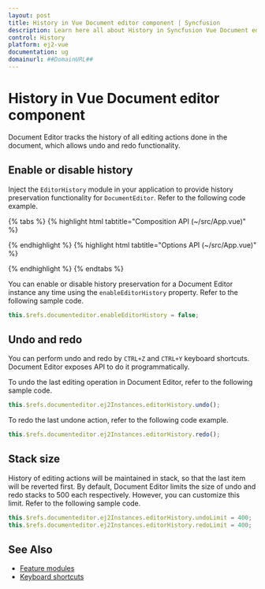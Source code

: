 ```yaml
---
layout: post
title: History in Vue Document editor component | Syncfusion
description: Learn here all about History in Syncfusion Vue Document editor component of Syncfusion Essential JS 2 and more.
control: History 
platform: ej2-vue
documentation: ug
domainurl: ##DomainURL##
---
```


# History in Vue Document editor component

Document Editor tracks the history of all editing actions done in the document, which allows undo and redo functionality.

## Enable or disable history

Inject the `EditorHistory` module in your application to provide history preservation functionality for `DocumentEditor`. Refer to the following code example.

{% tabs %}
{% highlight html tabtitle="Composition API (~/src/App.vue)" %}

<template>
  <div id="app">
    <ejs-documenteditor ref="documenteditor" :enableEditor='true' :isReadOnly='false' :enableEditorHistory='true'
      style="width: 100%;height: 100%;"></ejs-documenteditor>
  </div>
</template>
<script setup>
import { DocumentEditorComponent as EjsDocumenteditor, Editor, Selection, EditorHistory } from '@syncfusion/ej2-vue-documenteditor';
import { provide } from 'vue';

provide('DocumentEditor', [Editor, Selection, EditorHistory]);
</script>
<style>
@import "../node_modules/@syncfusion/ej2-vue-documenteditor/styles/material.css";
</style>

{% endhighlight %}
{% highlight html tabtitle="Options API (~/src/App.vue)" %}

<template>
  <div id="app">
    <ejs-documenteditor ref="documenteditor" :enableEditor='true' :isReadOnly='false' :enableEditorHistory='true'
      style="width: 100%;height: 100%;"></ejs-documenteditor>
  </div>
</template>
<script>
import { DocumentEditorComponent, Editor, Selection, EditorHistory } from '@syncfusion/ej2-vue-documenteditor';

export default {
  components: {
    'ejs-documenteditor': DocumentEditorComponent
  },
  data: function () {
    return {
    };
  },
  provide: {
    DocumentEditor: [Editor, Selection, EditorHistory]
  }
}
</script>
<style>
@import "../node_modules/@syncfusion/ej2-vue-documenteditor/styles/material.css";
</style>

{% endhighlight %}
{% endtabs %}

You can enable or disable history preservation for a Document Editor instance any time using the `enableEditorHistory` property. Refer to the following sample code.

```javascript
this.$refs.documenteditor.enableEditorHistory = false;
```

## Undo and redo

You can perform undo and redo by `CTRL+Z` and `CTRL+Y` keyboard shortcuts. Document Editor exposes API to do it programmatically.

To undo the last editing operation in Document Editor, refer to the following sample code.

```javascript
this.$refs.documenteditor.ej2Instances.editorHistory.undo();
```

To redo the last undone action, refer to the following code example.

```javascript
this.$refs.documenteditor.ej2Instances.editorHistory.redo();
```

## Stack size

History of editing actions will be maintained in stack, so that the last item will be reverted first. By default, Document Editor limits the size of undo and redo stacks to 500 each respectively. However, you can customize this limit. Refer to the following sample code.

```javascript
this.$refs.documenteditor.ej2Instances.editorHistory.undoLimit = 400;
this.$refs.documenteditor.ej2Instances.editorHistory.redoLimit = 400;
```

## See Also

* [Feature modules](../document-editor/feature-module)
* [Keyboard shortcuts](../document-editor/keyboard-shortcut)